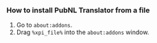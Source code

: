 ### How to install PubNL Translator from a file

1. Go to `about:addons`.
2. Drag `%xpi_file%` into the `about:addons` window.

